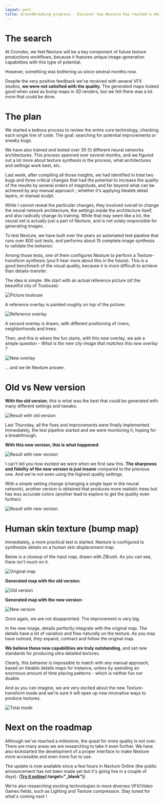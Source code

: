 ```yaml
---
layout: post
title: Groundbreaking progress - Discover how Nexture has reached a whole other level
---
```


# The search

At Cronobo, we feel Nexture will be a key component of future texture productions workflows, because it features unique image-generation capabilities with this type of potential.

However, something was bothering us since several months now.

Despite the very positive feedback we've received with several VFX studios, **we were not satisfied with the quality**.
The generated maps looked good when used as bump maps in 3D renders, but we felt there was a lot more that could be done.

# The plan

We started a tedious process to review the entire core technology, checking each single line of code.
The goal: searching for potential improvements or sneaky bugs.

We have also trained and tested over 30 (!) different neural networks architectures.
This process spanned over several months, and we figured out a lot more about texture synthesis in the process, what architectures and settings work best, etc.

Last week, after compiling all those insights, we had identified in total two bugs and three critical changes that had the potential to increase the quality of the results by several orders of magnitude, and far beyond what can be achieved by any manual approach ; whether it's applying tileable detail layers, or manual sculpt.

While I cannot reveal the particular changes, they involved overall to change the neural network architecture, the settings inside the architecture itself, and also radically change its training. While that may seem like a lot, the neural net is actually just a part of Nexture, and is not solely responsible for generating images.

To test Nexture, we have built over the years an automated test pipeline that runs over 800 unit tests, and performs about 15 complete image synthesis to validate the behavior.

Among those tests, one of them configures Nexture to perform a Texture-transform synthesis (you'll hear more about this in the future). This is a good benchmark of the visual quality, because it is more difficult to achieve than details-transfer.

The idea is simple. We start with an actual reference picture (of the beautiful city of Toulouse):

![Picture toulouse](/assets/toulouse_v2.jpg)

A reference overlay is painted roughly on top of the picture:

![Reference overlay](/assets/overlay.jpg)

A second overlay is drawn, with different positioning of rivers, neighborhoods and trees.

Then, and this is where the fun starts, with this new overlay, we ask a simple question - *What is the new city image that matches this new overlay ?*

![New overlay](/assets/new_overlay.jpg)

... and we let Nexture answer.

# Old vs New version

**With the old version**, this is what was the best that could be generated with many different settings and tweaks:

![Result with old version](/assets/old_nexture_version.jpg)

Last Thursday, all the fixes and improvements were finally implemented. Immediately, the test pipeline started and we were monitoring it, hoping for a breakthrough.

**With this new version, this is what happened**:

![Result with new version](/assets/new_nexture_version.jpg)

I can't tell you how excited we were when we first saw this.
**The sharpness and fidelity of the new version is just insane** compared to the previous one.
And we're not even using the highest quality settings.

With a simple setting change (changing a single layer in the neural network), another version is obtained that produces more realistic trees but has less accurate colors (another lead to explore to get the quality even further):

![Result with new version](/assets/new_nexture_version_other.jpg)


# Human skin texture (bump map)

Immediately, a more practical test is started.
Nexture is configured to synthesize details on a human skin displacement map.

Below is a closeup of the input map, drawn with ZBrush. As you can see, there isn't much on it.

![Original map](/assets/newversion/original.jpg)

**Generated map with the old version:**

![Old version](/assets/newversion/previous_result.jpg)

**Generated map with the new version:**

![New version](/assets/newversion/new_result.jpg)

Once again, we are not disappointed. The improvement is very big.

In the new image, details perfectly integrate with the original map.
The details have a lot of variation and flow naturally on the texture.
As you may have noticed, they expand, contract and follow the original map.

**We believe these new capabilities are truly outstanding**, and set new standards for producing ultra detailed textures.

Clearly, this behavior is impossible to match with any manual approach, based on tileable details maps for instance, unless by spending an enormous amount of time placing patterns - which is neither fun nor doable.

And as you can imagine, we are very excited about the new Texture-transform mode and we're sure it will open up new innovative ways to produce textures.

![Total mode](/assets/total_gif.gif)

# Next on the roadmap

Although we've reached a milestone, the quest for more quality is not over.
There are many areas we are researching to take it even further.
We have also kickstarted the development of a proper interface to make Nexture more accessible and even more fun to use.

The update is now available since a few hours in Nexture Online (the public announcement has not been made yet but it's going live in a couple of days). (**[Try it online](https://cronobo.com/products/nexture/online){:target="_blank"}**)

We're also researching exciting technologies in more diverses VFX/Video Games fields, such as Lighting and Texture compression. Stay tuned for what's coming next !
